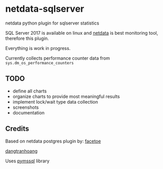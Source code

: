 # netdata-sqlserver
netdata python plugin for sqlserver statistics

SQL Server 2017 is available on linux and [netdata](https://github.com/firehol/netdata) is best monitoring tool, therefore this plugin.

Everything is work in progress.

Currently collects performance counter data from `sys.dm_os_performance_counters`

## TODO
* define all charts
* organize charts to provide most meaningful results
* implement lock/wait type data collection
* screenshots
* documentation

## Credits
Based on netdata postgres plugin by: [facetoe](https://github.com/facetoe)

[dangtranhoang](https://github.com/dangtranhoang)

Uses [pymssql](http://pymssql.org/) library